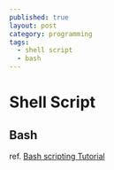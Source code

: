 ```yaml
---
published: true
layout: post
category: programming
tags: 
  - shell script
  - bash
---
```


# Shell Script

## Bash
ref. [Bash scripting Tutorial](http://linuxconfig.org/bash-scripting-tutorial)